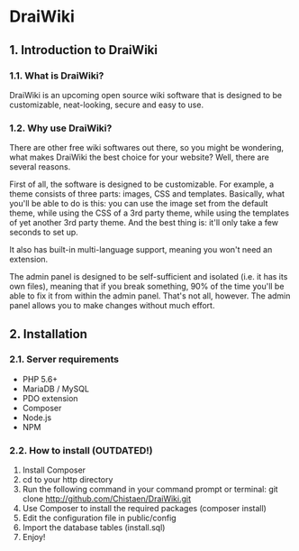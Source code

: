# DraiWiki
## 1. Introduction to DraiWiki
### 1.1. What is DraiWiki?
DraiWiki is an upcoming open source wiki software that is designed to be customizable, neat-looking, secure and easy to use.

### 1.2. Why use DraiWiki?
There are other free wiki softwares out there, so you might be wondering, what makes DraiWiki the best choice for your website? Well, there are several reasons.

First of all, the software is designed to be customizable. For example, a theme consists of three parts: images, CSS and templates. Basically, what you'll be able to do is this: you can use the image set from the default theme, while using the CSS of a 3rd party theme, while using the templates of yet another 3rd party theme. And the best thing is: it'll only take a few seconds to set up.

It also has built-in multi-language support, meaning you won't need an extension.

The admin panel is designed to be self-sufficient and isolated (i.e. it has its own files), meaning that if you break something, 90% of the time you'll be able to fix it from within the admin panel. That's not all, however. The admin panel allows you to make changes without much effort.

## 2. Installation
### 2.1. Server requirements
* PHP 5.6+
* MariaDB / MySQL
* PDO extension
* Composer
* Node.js
* NPM

### 2.2. How to install (OUTDATED!)
1. Install Composer
2. cd to your http directory
3. Run the following command in your command prompt or terminal: git clone http://github.com/Chistaen/DraiWiki.git
4. Use Composer to install the required packages (composer install)
5. Edit the configuration file in public/config
6. Import the database tables (install.sql)
7. Enjoy!